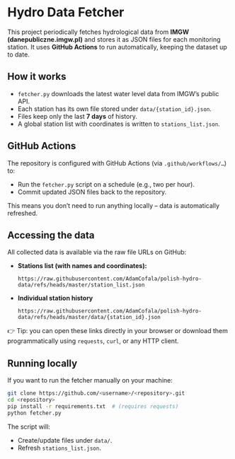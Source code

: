# Hydro Data Fetcher

This project periodically fetches hydrological data from **IMGW (danepubliczne.imgw.pl)** and stores it as JSON files for each monitoring station. It uses **GitHub Actions** to run automatically, keeping the dataset up to date.

## How it works
- `fetcher.py` downloads the latest water level data from IMGW’s public API.  
- Each station has its own file stored under `data/{station_id}.json`.  
- Files keep only the last **7 days** of history.  
- A global station list with coordinates is written to `stations_list.json`.

## GitHub Actions
The repository is configured with GitHub Actions (via `.github/workflows/…`) to:
- Run the `fetcher.py` script on a schedule (e.g., two per hour).
- Commit updated JSON files back to the repository.

This means you don’t need to run anything locally – data is automatically refreshed.

## Accessing the data
All collected data is available via the raw file URLs on GitHub:

- **Stations list (with names and coordinates):**  
  ```
  https://raw.githubusercontent.com/AdamCofala/polish-hydro-data/refs/heads/master/station_list.json
  ```

- **Individual station history**  
  ```
  https://raw.githubusercontent.com/AdamCofala/polish-hydro-data/refs/heads/master/data/{station_id}.json
  ```

👉 Tip: you can open these links directly in your browser or download them programmatically using `requests`, `curl`, or any HTTP client.

## Running locally
If you want to run the fetcher manually on your machine:

```bash
git clone https://github.com/<username>/<repository>.git
cd <repository>
pip install -r requirements.txt  # (requires requests)
python fetcher.py
```

The script will:
- Create/update files under `data/`.
- Refresh `stations_list.json`.
